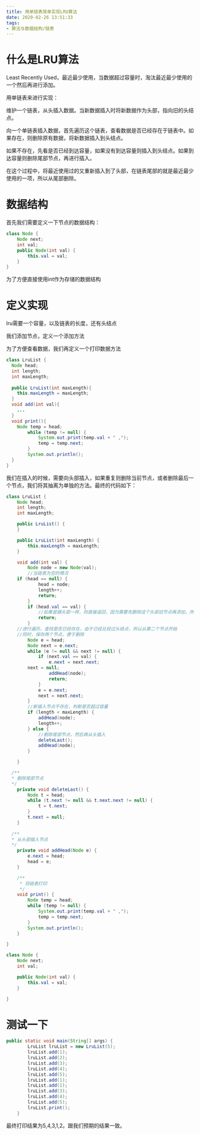 ```yaml
---
title: 用单链表简单实现LRU算法
date: 2020-02-26 13:51:33
tags:	
- 算法与数据结构/链表
---
```


# 什么是LRU算法

Least Recently Used，最近最少使用，当数据超过容量时，淘汰最近最少使用的一个然后再进行添加。

用单链表来进行实现：

维护一个链表，从头插入数据。当新数据插入时将新数据作为头部，指向旧的头结点。

向一个单链表插入数据，首先遍历这个链表，查看数据是否已经存在于链表中。如果存在，则删除原有数据，将新数据插入到头结点。

如果不存在，先看是否已经到达容量，如果没有到达容量则插入到头结点。如果到达容量则删除尾部节点，再进行插入。

在这个过程中，将最近使用过的又重新插入到了头部，在链表尾部的就是最近最少使用的一项，所以从尾部删除。

<!--more-->

# 数据结构

 首先我们需要定义一下节点的数据结构：

```java
class Node {
	Node next;
	int val;
	public Node(int val) {
		this.val = val;
	}
}
```

为了方便直接使用int作为存储的数据结构

# 定义实现

lru需要一个容量，以及链表的长度，还有头结点

我们添加节点，定义一个添加方法

为了方便查看数据，我们再定义一个打印数据方法

```java
class LruList {
  Node head;
  int length;
  int maxLength;
  
  public LruList(int maxLength){
    this.maxLength = maxLength;
  }
  void add(int val){
    ...
  }
  void print(){
    Node temp = head; 
		while (temp != null) {
			System.out.print(temp.val + " ,");
			temp = temp.next;
		}
		System.out.println();
  }
}
```

我们在插入的时候，需要向头部插入，如果重复则删除当前节点，或者删除最后一个节点，我们将其抽离为单独的方法。最终的代码如下：

```java
class LruList {
	Node head;
	int length;
	int maxLength;

	public LruList() {
	}

	public LruList(int maxLength) {
		this.maxLength = maxLength;
	}

	void add(int val) {
		Node node = new Node(val);
		//当链表为空的情况
    if (head == null) {
			head = node;
			length++;
			return;
		}
		if (head.val == val) {
			//如果是跟头部一样，则直接返回，因为需要先删除这个头部旧节点再添加，所以直接返回不做操作
			return;
		}
    //进行遍历，查找是否已经存在，由于已经比较过头结点，所以从第二个节点开始
    //同时，保存两个节点，便于删除
		Node e = head;
		Node next = e.next;
		while (e != null && next != null) {
			if (next.val == val) {
				e.next = next.next;
        next = null;
				addHead(node);
				return;
			}
			e = e.next;
			next = next.next;
		}
		//新插入节点不存在，判断是否超过容量
		if (length < maxLength) {
			addHead(node);
			length++;
		} else {
			//删除尾部节点，然后再从头插入
			deleteLast();
			addHead(node);
		}

	}

  /**
  * 删除尾部节点
  */
	private void deleteLast() {
		Node t = head;
		while (t.next != null && t.next.next != null) {
			t = t.next;
		}
		t.next = null;
	}
	
  /**
  * 从头部插入节点
  */
	private void addHead(Node e) {
		e.next = head;
		head = e;
	}

	/**
	 * 将链表打印
	 */
	void print() {
		Node temp = head;
		while (temp != null) {
			System.out.print(temp.val + " ,");
			temp = temp.next;
		}
		System.out.println();
	}

}

class Node {
	Node next;
	int val;

	public Node(int val) {
		this.val = val;
	}

}
```

# 测试一下

```java
public static void main(String[] args) {
		LruList lruList = new LruList(5);
		lruList.add(1);
		lruList.add(2);
		lruList.add(3);
		lruList.add(4);
		lruList.add(5);
		lruList.add(1);
		lruList.add(1);
		lruList.add(3);
		lruList.add(4);
		lruList.add(5);
		lruList.print();
	}
```

最终打印结果为5,4,3,1,2。跟我们预期的结果一致。

